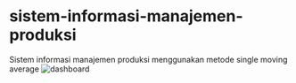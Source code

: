 # sistem-informasi-manajemen-produksi
Sistem informasi manajemen produksi menggunakan metode single moving average
![dashboard](https://user-images.githubusercontent.com/45305713/148867562-6a74a0de-d2e7-40f2-bb03-c1c9225d9b74.png)
